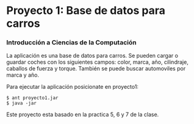 # Proyecto 1: Base de datos para carros
### Introducción a Ciencias de la Computación

La aplicación es una base de datos para carros. Se pueden cargar o guardar 
coches con los siguientes campos: color, marca, año, cilindraje, caballos de fuerza 
y torque. También se puede buscar automoviles por marca y año. 

Para ejecutar la aplicación posicionate en proyecto1:
```
$ ant proyecto1.jar
$ java -jar
```
Este proyecto esta basado en la practica 5, 6 y 7 de la clase.


